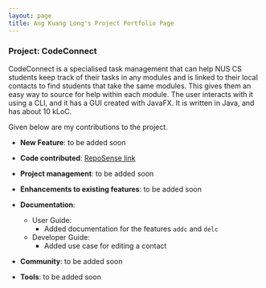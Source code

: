 ```yaml
---
layout: page
title: Ang Kuang Long's Project Portfolio Page
---
```


### Project: CodeConnect

CodeConnect is a specialised task management that can help NUS CS students keep track of their tasks in any modules and is linked to their local contacts to find students that take the same modules. This gives them an easy way to source for help within each module.  The user interacts with it using a CLI, and it has a GUI created with JavaFX. It is written in Java, and has about 10 kLoC.

Given below are my contributions to the project.

* **New Feature**: to be added soon

* **Code contributed**: [RepoSense link](https://nus-cs2103-ay2223s1.github.io/tp-dashboard/?search=angkl0&breakdown=true)

* **Project management**: to be added soon

* **Enhancements to existing features**: to be added soon

* **Documentation**:
  * User Guide:
    * Added documentation for the features `addc` and `delc`
  * Developer Guide:
    * Added use case for editing a contact

* **Community**: to be added soon

* **Tools**: to be added soon
